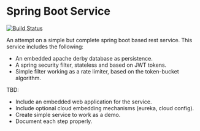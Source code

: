 # Spring Boot Service

[![Build Status](https://travis-ci.org/apycazo/spring-boot-service.svg?branch=master)](https://travis-ci.org/apycazo/spring-boot-service)

An attempt on a simple but complete spring boot based rest service. This service includes the following:

* An embedded apache derby database as persistence.
* A spring security filter, stateless and based on JWT tokens.
* Simple filter working as a rate limiter, based on the token-bucket algorithm.

TBD:

* Include an embedded web application for the service.
* Include optional cloud embedding mechanisms (eureka, cloud config).
* Create simple service to work as a demo.
* Document each step properly.